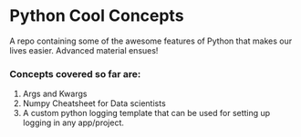 # Python Cool Concepts
A repo containing some of the awesome features of Python that makes our lives easier. Advanced material ensues!

### Concepts covered so far are:
1. Args and Kwargs
2. Numpy Cheatsheet for Data scientists
3. A custom python logging template that can be used for setting up logging in any app/project.
